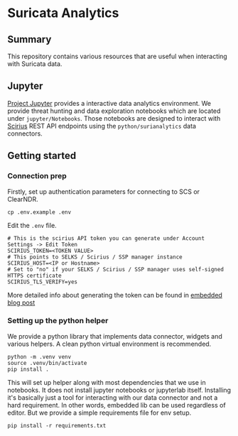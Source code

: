 # Suricata Analytics

## Summary

This repository contains various resources that are useful when interacting with Suricata data.

## Jupyter

[Project Jupyter](https://jupyter.org/) provides a interactive data analytics environment. We provide threat hunting and data exploration notebooks which are located under `jupyter/Notebooks`. Those notebooks are designed to interact with [Scirius](https://github.com/StamusNetworks/scirius) REST API endpoints using the `python/surianalytics` data connectors.

## Getting started

### Connection prep

Firstly, set up authentication parameters for connecting to SCS or ClearNDR.

```
cp .env.example .env
```

Edit the `.env` file.

```
# This is the scirius API token you can generate under Account Settings -> Edit Token
SCIRIUS_TOKEN=<TOKEN VALUE>
# This points to SELKS / Scirius / SSP manager instance
SCIRIUS_HOST=<IP or Hostname>
# Set to "no" if your SELKS / Scirius / SSP manager uses self-signed HTTPS certificate
SCIRIUS_TLS_VERIFY=yes
```

More detailed info about generating the token can be found in [embedded blog post](/jupyter/Notebooks/blogs/playbooks-scirius/JupyterPlaybooksForScirius.ipynb)

### Setting up the python helper

We provide a python library that implements data connector, widgets and various helpers. A clean python virtual environment is recommended.

```
python -m .venv venv
source .venv/bin/activate
pip install .
```

This will set up helper along with most dependencies that we use in notebooks. It does not install jupyter notebooks or jupyterlab itself. Installing it's basically just a tool for interacting with our data connector and not a hard requirement. In other words, embedded lib can be used regardless of editor. But we provide a simple requirements file for env setup.

```
pip install -r requirements.txt
```
